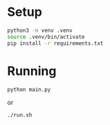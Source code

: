 # Setup

```bash
python3 -m venv .venv
source .venv/bin/activate
pip install -r requirements.txt
```

# Running

```bash
python main.py
```
or
```bash
./run.sh
```

